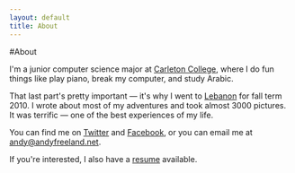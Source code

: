 ```yaml
---
layout: default
title: About
---
```


#About

I'm a junior computer science major at [Carleton College](http://www.carleton.edu), where I do fun things like play piano, break my computer, and study Arabic.

That last part's pretty important &mdash; it's why I went to [Lebanon](/lebanon/) for fall term 2010. I wrote about most of my adventures and took almost 3000 pictures. It was terrific &mdash; one of the best experiences of my life.

You can find me on [Twitter](http://twitter.com/rouge8) and [Facebook](http://www.facebook.com/andy.freeland), or you can email me at <andy@andyfreeland.net>.

If you're interested, I also have a [resume](/resume.pdf) available.

